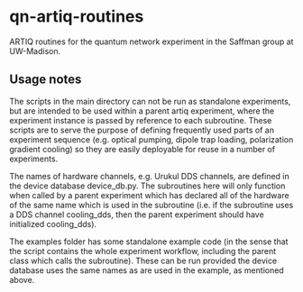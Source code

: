 # qn-artiq-routines

ARTIQ routines for the quantum network experiment in the Saffman group at UW-Madison.

## Usage notes

The scripts in the main directory can not be run as standalone experiments, but are
intended to be used within a parent artiq experiment, where the experiment instance
is passed by reference to each subroutine. These scripts are to serve the purpose of 
defining frequently used parts of an experiment sequence (e.g. optical pumping,
dipole trap loading, polarization gradient cooling) so they are easily deployable 
for reuse in a number of experiments.

The names of hardware channels, e.g. Urukul DDS channels, are defined in the device
database device_db.py. The subroutines here will only function when called by a parent
experiment which has declared all of the hardware of the same name which is used
in the subroutine (i.e. if the subroutine uses a DDS channel cooling_dds, then the
parent experiment should have initialized cooling_dds).

The examples folder has some standalone example code (in the sense that the script
contains the whole experiment workflow, including the parent class which calls the
subroutine). These can be run provided the device database uses the same names as 
are used in the example, as mentioned above.


